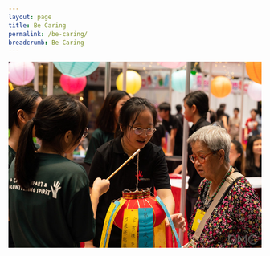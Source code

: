 ```yaml
---
layout: page
title: Be Caring
permalink: /be-caring/
breadcrumb: Be Caring
---
```

![TP Community Service Club](/images/ActionBased(2).jpg "CSC Logo")
